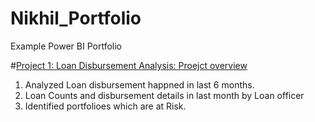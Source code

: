# Nikhil_Portfolio
Example Power BI Portfolio

#[Project 1: Loan Disbursement Analysis: Proejct overview](https://www.linkedin.com/in/nikhil-bhure-218917112/)
1. Analyzed Loan disbursement happned in last 6 months.
2. Loan Counts and disbursement details in last month by Loan officer
3. Identified portfolioes which are at Risk. 
